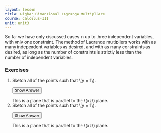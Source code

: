 ```yaml
---
layout: lesson
title: Higher Dimensional Lagrange Multipliers
course: calculus-III
unit: unit3
---
```


So far we have only discussed cases in up to three independent variables, with only one constraint. The method of Lagrange multipliers works with as many independent variables as desired, and with as many constraints as desired, as long as the number of constraints is strictly less than the number of independent variables. 

### Exercises

<ol>
<li> <div> Sketch all of the points such that \(y = 1\). </div>

<button onclick="myFunction('answer2')" class="answerButton">Show Answer</button>
<div  id="answer2" class="answer">
This is a plane that is parallel to the \(xz\) plane. 
</div> </li>
<li> <div> Sketch all of the points such that \(y = 1\). </div>

<button onclick="myFunction('answer2')" class="answerButton">Show Answer</button>
<div  id="answer2" class="answer">
This is a plane that is parallel to the \(xz\) plane. 
</div> </li>
</ol>
